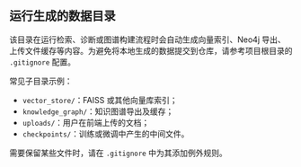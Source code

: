 ## 运行生成的数据目录

该目录在运行检索、诊断或图谱构建流程时会自动生成向量索引、Neo4j 导出、上传文件缓存等内容。为避免将本地生成的数据提交到仓库，请参考项目根目录的 `.gitignore` 配置。

常见子目录示例：

- `vector_store/`：FAISS 或其他向量库索引；
- `knowledge_graph/`：知识图谱导出及缓存；
- `uploads/`：用户在前端上传的文档；
- `checkpoints/`：训练或微调中产生的中间文件。

需要保留某些文件时，请在 `.gitignore` 中为其添加例外规则。

